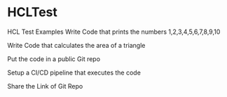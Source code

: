 # HCLTest
HCL Test Examples
Write Code that prints the numbers 1,2,3,4,5,6,7,8,9,10

Write Code that calculates the area of a triangle

Put the code in a public Git repo

Setup a CI/CD pipeline that executes the code

Share the Link of Git Repo
